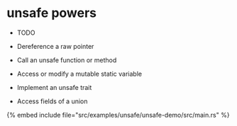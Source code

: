 # unsafe powers

* TODO

* Dereference a raw pointer
* Call an unsafe function or method
* Access or modify a mutable static variable
* Implement an unsafe trait
* Access fields of a union

{% embed include file="src/examples/unsafe/unsafe-demo/src/main.rs" %}



